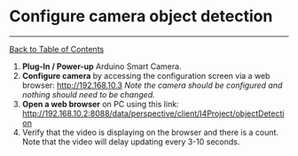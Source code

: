 # Configure camera object detection
---
[Back to Table of Contents](README.md)
1. **Plug-In / Power-up** Arduino Smart Camera.
2. **Configure camera** by accessing the configuration screen via a web browser: 
  http://192.168.10.3
  *Note the camera should be configured and nothing should need to be changed.*
3. **Open a web browser** on PC using this link: 
  http://192.168.10.2:8088/data/perspective/client/I4Project/objectDetection
4. Verify that the video is displaying on the browser and there is a count.  Note that the video will delay updating every 3-10 seconds.

